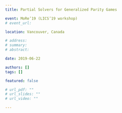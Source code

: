 ```yaml
---
title: Partial Solvers for Generalized Parity Games

event: MoRe’19 (LICS’19 workshop)
# event_url:

location: Vancouver, Canada

# address:
# summary: 
# abstract:

date: 2019-06-22

authors: []
tags: []

featured: false

# url_pdf: ""
# url_slides: ""
# url_video: ""

---
```

